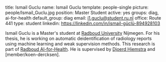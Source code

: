 title: Ismail Guclu
name: Ismail Guclu
template: people-single
picture: people/Ismail_Guclu.jpg
position: Master Student
active: yes
groups: diag, ai-for-health
default_group: diag
email: i1.guclu@student.ru.nl
office: Route 441
type: student
linkedin: https://linkedin.com/in/ismail-güclü-894928103

Ismail Guclu is a Master's student at [Radboud University](https://www.ru.nl/english/) Nijmegen. For his thesis, he is working on automatic deidentification of radiology reports using machine learning and weak supervision methods. This research is part of [Radboud AI-for-Health](https://www.ai-for-health.nl/projects/programmatic_annotation/). He is supervised by [Djoerd Hiemstra](https://djoerdhiemstra.com) and [member/koen-dercksen].
